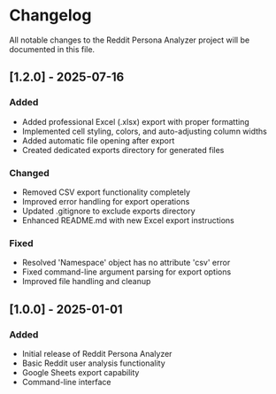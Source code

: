 # Changelog
All notable changes to the Reddit Persona Analyzer project will be documented in this file.

## [1.2.0] - 2025-07-16
### Added
- Added professional Excel (.xlsx) export with proper formatting
- Implemented cell styling, colors, and auto-adjusting column widths
- Added automatic file opening after export
- Created dedicated exports directory for generated files

### Changed
- Removed CSV export functionality completely
- Improved error handling for export operations
- Updated .gitignore to exclude exports directory
- Enhanced README.md with new Excel export instructions

### Fixed
- Resolved 'Namespace' object has no attribute 'csv' error
- Fixed command-line argument parsing for export options
- Improved file handling and cleanup

## [1.0.0] - 2025-01-01
### Added
- Initial release of Reddit Persona Analyzer
- Basic Reddit user analysis functionality
- Google Sheets export capability
- Command-line interface
